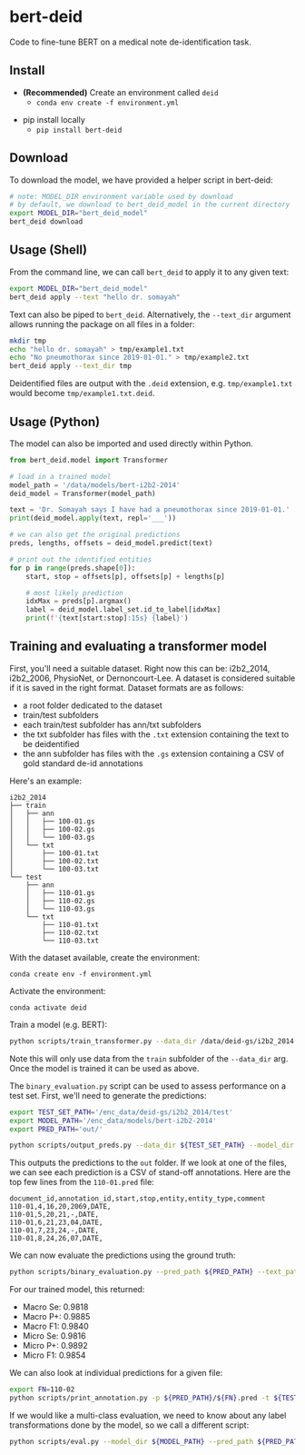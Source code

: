 # bert-deid

Code to fine-tune BERT on a medical note de-identification task.

## Install

* **(Recommended)** Create an environment called `deid`
    * `conda env create -f environment.yml`
<!-- * conda: `conda install bert-deid` -->
* pip install locally
    * `pip install bert-deid`

## Download

To download the model, we have provided a helper script in bert-deid:

```sh
# note: MODEL_DIR environment variable used by download
# by default, we download to bert_deid_model in the current directory
export MODEL_DIR="bert_deid_model"
bert_deid download
```

## Usage (Shell)

From the command line, we can call `bert_deid` to apply it to any given text:

```sh
export MODEL_DIR="bert_deid_model"
bert_deid apply --text "hello dr. somayah"
```

Text can also be piped to `bert_deid`. Alternatively, the `--text_dir` argument allows running the package on all files in a folder:

```sh
mkdir tmp
echo "hello dr. somayah" > tmp/example1.txt
echo "No pneumothorax since 2019-01-01." > tmp/example2.txt
bert_deid apply --text_dir tmp
```

Deidentified files are output with the `.deid` extension, e.g. `tmp/example1.txt` would become `tmp/example1.txt.deid`.

## Usage (Python)

The model can also be imported and used directly within Python.

```python
from bert_deid.model import Transformer

# load in a trained model
model_path = '/data/models/bert-i2b2-2014'
deid_model = Transformer(model_path)

text = 'Dr. Somayah says I have had a pneumothorax since 2019-01-01.'
print(deid_model.apply(text, repl='___'))

# we can also get the original predictions
preds, lengths, offsets = deid_model.predict(text)

# print out the identified entities
for p in range(preds.shape[0]):
    start, stop = offsets[p], offsets[p] + lengths[p]

    # most likely prediction
    idxMax = preds[p].argmax()
    label = deid_model.label_set.id_to_label[idxMax]
    print(f'{text[start:stop]:15s} {label}')
```

## Training and evaluating a transformer model

First, you'll need a suitable dataset. Right now this can be: i2b2_2014, i2b2_2006, PhysioNet, or Dernoncourt-Lee.
A dataset is considered suitable if it is saved in the right format. Dataset formats are as follows:

* a root folder dedicated to the dataset
* train/test subfolders
* each train/test subfolder has ann/txt subfolders
* the txt subfolder has files with the `.txt` extension containing the text to be deidentified
* the ann subfolder has files with the `.gs` extension containing a CSV of gold standard de-id annotations

Here's an example:

```
i2b2_2014
├── train
│   ├── ann
│   │   ├── 100-01.gs
│   │   ├── 100-02.gs
│   │   └── 100-03.gs
│   └── txt
│       ├── 100-01.txt
│       ├── 100-02.txt
│       └── 100-03.txt
└── test
    ├── ann
    │   ├── 110-01.gs
    │   ├── 110-02.gs
    │   └── 110-03.gs
    └── txt
        ├── 110-01.txt
        ├── 110-02.txt
        └── 110-03.txt
```

With the dataset available, create the environment:

`conda create env -f environment.yml`

Activate the environment:

`conda activate deid`

Train a model (e.g. BERT):

```sh
python scripts/train_transformer.py --data_dir /data/deid-gs/i2b2_2014 --data_type i2b2_2014 --model_type bert --model_name_or_path bert-base-uncased --do_lower_case --output_dir /data/models/bert-model-i2b2-2014 --do_train --overwrite_output_dir
```

Note this will only use data from the `train` subfolder of the `--data_dir` arg. Once the model is trained it can be used as above.

The `binary_evaluation.py` script can be used to assess performance on a test set. First, we'll need to generate the predictions:

```sh
export TEST_SET_PATH='/enc_data/deid-gs/i2b2_2014/test'
export MODEL_PATH='/enc_data/models/bert-i2b2-2014'
export PRED_PATH='out/'

python scripts/output_preds.py --data_dir ${TEST_SET_PATH} --model_dir ${MODEL_PATH} --output_folder ${PRED_PATH}
```

This outputs the predictions to the `out` folder. If we look at one of the files, we can see each prediction is a CSV of stand-off annotations. Here are the top few lines from the `110-01.pred` file:

```
document_id,annotation_id,start,stop,entity,entity_type,comment
110-01,4,16,20,2069,DATE,
110-01,5,20,21,-,DATE,
110-01,6,21,23,04,DATE,
110-01,7,23,24,-,DATE,
110-01,8,24,26,07,DATE,
```

We can now evaluate the predictions using the ground truth:

```sh
python scripts/binary_evaluation.py --pred_path ${PRED_PATH} --text_path ${TEST_SET_PATH}/txt --ref_path ${TEST_SET_PATH}/ann
```

For our trained model, this returned:

* Macro Se: 0.9818
* Macro P+: 0.9885
* Macro F1: 0.9840
* Micro Se: 0.9816
* Micro P+: 0.9892
* Micro F1: 0.9854

We can also look at individual predictions for a given file:

```sh
export FN=110-02
python scripts/print_annotation.py -p ${PRED_PATH}/${FN}.pred -t ${TEST_SET_PATH}/txt/${FN}.txt -r ${TEST_SET_PATH}/ann/${FN}.gs
```

If we would like a multi-class evaluation, we need to know about any label transformations done by the model, so we call a different script:

```sh
python scripts/eval.py --model_dir ${MODEL_PATH} --pred_path ${PRED_PATH} --text_path ${TEST_SET_PATH}/txt --ref_path ${TEST_SET_PATH}/ann
```
